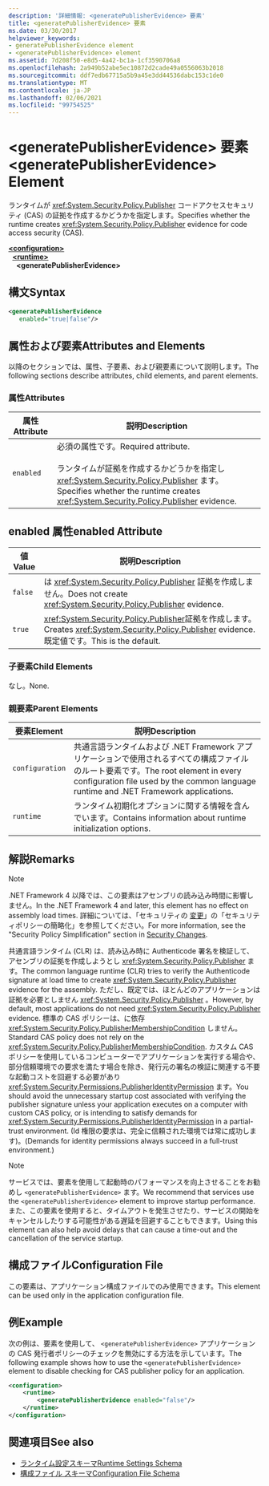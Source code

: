 ```yaml
---
description: '詳細情報: <generatePublisherEvidence> 要素'
title: <generatePublisherEvidence> 要素
ms.date: 03/30/2017
helpviewer_keywords:
- generatePublisherEvidence element
- <generatePublisherEvidence> element
ms.assetid: 7d208f50-e8d5-4a42-bc1a-1cf3590706a8
ms.openlocfilehash: 2a949b52abe5ec10872d2cade49a0556063b2018
ms.sourcegitcommit: ddf7edb67715a5b9a45e3dd44536dabc153c1de0
ms.translationtype: MT
ms.contentlocale: ja-JP
ms.lasthandoff: 02/06/2021
ms.locfileid: "99754525"
---
```

# <a name="generatepublisherevidence-element"></a><span data-ttu-id="b70e0-103">\<generatePublisherEvidence> 要素</span><span class="sxs-lookup"><span data-stu-id="b70e0-103">\<generatePublisherEvidence> Element</span></span>

<span data-ttu-id="b70e0-104">ランタイムが <xref:System.Security.Policy.Publisher> コードアクセスセキュリティ (CAS) の証拠を作成するかどうかを指定します。</span><span class="sxs-lookup"><span data-stu-id="b70e0-104">Specifies whether the runtime creates <xref:System.Security.Policy.Publisher> evidence for code access security (CAS).</span></span>  
  
[**\<configuration>**](../configuration-element.md)\
&nbsp;&nbsp;[**\<runtime>**](runtime-element.md)\
&nbsp;&nbsp;&nbsp;&nbsp;**\<generatePublisherEvidence>**  
  
## <a name="syntax"></a><span data-ttu-id="b70e0-105">構文</span><span class="sxs-lookup"><span data-stu-id="b70e0-105">Syntax</span></span>  
  
```xml  
<generatePublisherEvidence
   enabled="true|false"/>  
```  
  
## <a name="attributes-and-elements"></a><span data-ttu-id="b70e0-106">属性および要素</span><span class="sxs-lookup"><span data-stu-id="b70e0-106">Attributes and Elements</span></span>  

 <span data-ttu-id="b70e0-107">以降のセクションでは、属性、子要素、および親要素について説明します。</span><span class="sxs-lookup"><span data-stu-id="b70e0-107">The following sections describe attributes, child elements, and parent elements.</span></span>  
  
### <a name="attributes"></a><span data-ttu-id="b70e0-108">属性</span><span class="sxs-lookup"><span data-stu-id="b70e0-108">Attributes</span></span>  
  
|<span data-ttu-id="b70e0-109">属性</span><span class="sxs-lookup"><span data-stu-id="b70e0-109">Attribute</span></span>|<span data-ttu-id="b70e0-110">説明</span><span class="sxs-lookup"><span data-stu-id="b70e0-110">Description</span></span>|  
|---------------|-----------------|  
|`enabled`|<span data-ttu-id="b70e0-111">必須の属性です。</span><span class="sxs-lookup"><span data-stu-id="b70e0-111">Required attribute.</span></span><br /><br /> <span data-ttu-id="b70e0-112">ランタイムが証拠を作成するかどうかを指定し <xref:System.Security.Policy.Publisher> ます。</span><span class="sxs-lookup"><span data-stu-id="b70e0-112">Specifies whether the runtime creates <xref:System.Security.Policy.Publisher> evidence.</span></span>|  
  
## <a name="enabled-attribute"></a><span data-ttu-id="b70e0-113">enabled 属性</span><span class="sxs-lookup"><span data-stu-id="b70e0-113">enabled Attribute</span></span>  
  
|<span data-ttu-id="b70e0-114">値</span><span class="sxs-lookup"><span data-stu-id="b70e0-114">Value</span></span>|<span data-ttu-id="b70e0-115">説明</span><span class="sxs-lookup"><span data-stu-id="b70e0-115">Description</span></span>|  
|-----------|-----------------|  
|`false`|<span data-ttu-id="b70e0-116">は <xref:System.Security.Policy.Publisher> 証拠を作成しません。</span><span class="sxs-lookup"><span data-stu-id="b70e0-116">Does not create <xref:System.Security.Policy.Publisher> evidence.</span></span>|  
|`true`|<span data-ttu-id="b70e0-117"><xref:System.Security.Policy.Publisher>証拠を作成します。</span><span class="sxs-lookup"><span data-stu-id="b70e0-117">Creates <xref:System.Security.Policy.Publisher> evidence.</span></span> <span data-ttu-id="b70e0-118">既定値です。</span><span class="sxs-lookup"><span data-stu-id="b70e0-118">This is the default.</span></span>|  
  
### <a name="child-elements"></a><span data-ttu-id="b70e0-119">子要素</span><span class="sxs-lookup"><span data-stu-id="b70e0-119">Child Elements</span></span>  

 <span data-ttu-id="b70e0-120">なし。</span><span class="sxs-lookup"><span data-stu-id="b70e0-120">None.</span></span>  
  
### <a name="parent-elements"></a><span data-ttu-id="b70e0-121">親要素</span><span class="sxs-lookup"><span data-stu-id="b70e0-121">Parent Elements</span></span>  
  
|<span data-ttu-id="b70e0-122">要素</span><span class="sxs-lookup"><span data-stu-id="b70e0-122">Element</span></span>|<span data-ttu-id="b70e0-123">説明</span><span class="sxs-lookup"><span data-stu-id="b70e0-123">Description</span></span>|  
|-------------|-----------------|  
|`configuration`|<span data-ttu-id="b70e0-124">共通言語ランタイムおよび .NET Framework アプリケーションで使用されるすべての構成ファイルのルート要素です。</span><span class="sxs-lookup"><span data-stu-id="b70e0-124">The root element in every configuration file used by the common language runtime and .NET Framework applications.</span></span>|  
|`runtime`|<span data-ttu-id="b70e0-125">ランタイム初期化オプションに関する情報を含んでいます。</span><span class="sxs-lookup"><span data-stu-id="b70e0-125">Contains information about runtime initialization options.</span></span>|  
  
## <a name="remarks"></a><span data-ttu-id="b70e0-126">解説</span><span class="sxs-lookup"><span data-stu-id="b70e0-126">Remarks</span></span>  
  
> [!NOTE]
> <span data-ttu-id="b70e0-127">.NET Framework 4 以降では、この要素はアセンブリの読み込み時間に影響しません。</span><span class="sxs-lookup"><span data-stu-id="b70e0-127">In the .NET Framework 4 and later, this element has no effect on assembly load times.</span></span> <span data-ttu-id="b70e0-128">詳細については、「セキュリティの [変更](/previous-versions/dotnet/framework/security/security-changes)」の「セキュリティポリシーの簡略化」を参照してください。</span><span class="sxs-lookup"><span data-stu-id="b70e0-128">For more information, see the "Security Policy Simplification" section in [Security Changes](/previous-versions/dotnet/framework/security/security-changes).</span></span>  
  
 <span data-ttu-id="b70e0-129">共通言語ランタイム (CLR) は、読み込み時に Authenticode 署名を検証して、アセンブリの証拠を作成しようとし <xref:System.Security.Policy.Publisher> ます。</span><span class="sxs-lookup"><span data-stu-id="b70e0-129">The common language runtime (CLR) tries to verify the Authenticode signature at load time to create <xref:System.Security.Policy.Publisher> evidence for the assembly.</span></span> <span data-ttu-id="b70e0-130">ただし、既定では、ほとんどのアプリケーションは証拠を必要としません <xref:System.Security.Policy.Publisher> 。</span><span class="sxs-lookup"><span data-stu-id="b70e0-130">However, by default, most applications do not need <xref:System.Security.Policy.Publisher> evidence.</span></span> <span data-ttu-id="b70e0-131">標準の CAS ポリシーは、に依存 <xref:System.Security.Policy.PublisherMembershipCondition> しません。</span><span class="sxs-lookup"><span data-stu-id="b70e0-131">Standard CAS policy does not rely on the <xref:System.Security.Policy.PublisherMembershipCondition>.</span></span> <span data-ttu-id="b70e0-132">カスタム CAS ポリシーを使用しているコンピューターでアプリケーションを実行する場合や、部分信頼環境での要求を満たす場合を除き、発行元の署名の検証に関連する不要な起動コストを回避する必要があり <xref:System.Security.Permissions.PublisherIdentityPermission> ます。</span><span class="sxs-lookup"><span data-stu-id="b70e0-132">You should avoid the unnecessary startup cost associated with verifying the publisher signature unless your application executes on a computer with custom CAS policy, or is intending to satisfy demands for <xref:System.Security.Permissions.PublisherIdentityPermission> in a partial-trust environment.</span></span> <span data-ttu-id="b70e0-133">(Id 権限の要求は、完全に信頼された環境では常に成功します)。</span><span class="sxs-lookup"><span data-stu-id="b70e0-133">(Demands for identity permissions always succeed in a full-trust environment.)</span></span>  
  
> [!NOTE]
> <span data-ttu-id="b70e0-134">サービスでは、要素を使用して起動時のパフォーマンスを向上させることをお勧めし `<generatePublisherEvidence>` ます。</span><span class="sxs-lookup"><span data-stu-id="b70e0-134">We recommend that services use the `<generatePublisherEvidence>` element to improve startup performance.</span></span>  <span data-ttu-id="b70e0-135">また、この要素を使用すると、タイムアウトを発生させたり、サービスの開始をキャンセルしたりする可能性がある遅延を回避することもできます。</span><span class="sxs-lookup"><span data-stu-id="b70e0-135">Using this element can also help avoid delays that can cause a time-out and the cancellation of the service startup.</span></span>  
  
## <a name="configuration-file"></a><span data-ttu-id="b70e0-136">構成ファイル</span><span class="sxs-lookup"><span data-stu-id="b70e0-136">Configuration File</span></span>  

 <span data-ttu-id="b70e0-137">この要素は、アプリケーション構成ファイルでのみ使用できます。</span><span class="sxs-lookup"><span data-stu-id="b70e0-137">This element can be used only in the application configuration file.</span></span>  
  
## <a name="example"></a><span data-ttu-id="b70e0-138">例</span><span class="sxs-lookup"><span data-stu-id="b70e0-138">Example</span></span>  

 <span data-ttu-id="b70e0-139">次の例は、要素を使用して、 `<generatePublisherEvidence>` アプリケーションの CAS 発行者ポリシーのチェックを無効にする方法を示しています。</span><span class="sxs-lookup"><span data-stu-id="b70e0-139">The following example shows how to use the `<generatePublisherEvidence>` element to disable checking for CAS publisher policy for an application.</span></span>  
  
```xml  
<configuration>  
    <runtime>  
        <generatePublisherEvidence enabled="false"/>  
    </runtime>  
</configuration>  
```  
  
## <a name="see-also"></a><span data-ttu-id="b70e0-140">関連項目</span><span class="sxs-lookup"><span data-stu-id="b70e0-140">See also</span></span>

- [<span data-ttu-id="b70e0-141">ランタイム設定スキーマ</span><span class="sxs-lookup"><span data-stu-id="b70e0-141">Runtime Settings Schema</span></span>](index.md)
- [<span data-ttu-id="b70e0-142">構成ファイル スキーマ</span><span class="sxs-lookup"><span data-stu-id="b70e0-142">Configuration File Schema</span></span>](../index.md)
